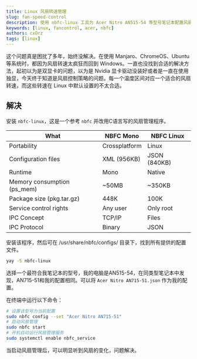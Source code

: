 ```yaml
---
title: Linux 风扇转速管理
slug: fan-speed-control
description: 使用 nbfc-linux 工具为 Acer Nitro AN515-54 等型号笔记本配置风扇控制策略，告别风扇噪音、风扇不转的问题，提升 Linux 使用体验。
keywords: [linux, fancontrol, acer, nbfc]
authors: cxOrz
tags: [linux]
---
```


这个问题真是困扰了多年，始终没解决。在使用 Manjaro、ChromeOS、Ubuntu 等系统时，都因为风扇转速太疯狂而回到 Windows。一直也没找到合适的解决方法，起初以为是双显卡的问题，以为是 Nvidia 显卡驱动没装好或者是一直在使用独显，今天终于知道是风扇控制策略的问题。每一个温度区间对应一个适合的风扇转速，而这些转速在 Linux 中默认设置的不太合适。

## 解决
安装 `nbfc-linux`，这是一个参考 `nbfc` 并改用C语言写的风扇管理程序。

|What|NBFC Mono|NBFC Linux|
|-|-|-|
|Portability| Crossplatform|Linux|
|Configuration files| XML (956KB)| JSON (840KB)|
|Runtime|Mono|Native|
|Memory consumption (ps\_mem)|~50MB|~350KB|
|Package size (pkg.tar.gz)|448K| 100K|
|Service control rights|Any user|Only root|
|IPC Concept|TCP/IP|Files|
|IPC Protocol|Binary|JSON|

安装该程序，然后可在 /usr/share/nbfc/configs/ 目录下，找到所有提供的配置文件。
```bash
yay -S nbfc-linux
```
选择一个最符合我笔记本的型号，我的电脑是AN515-54，在同类型笔记本中发现，AN715-51和我的配置相同。可以将 `Acer Nitro AN715-51.json` 作为我的配置。

在终端中运行以下命令：
```bash
# 设置该型号为当前配置
sudo nbfc config --set "Acer Nitro AN715-51"
# 启动风扇管理
sudo nbfc start
# 开机自动运行风扇管理服务
sudo systemctl enable nbfc_service
```

当启动风扇管理后，可以明显听到风扇的变化，问题解决。
